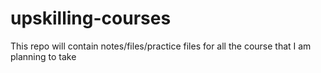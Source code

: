 # upskilling-courses
This repo will contain notes/files/practice files for all the course that I am planning to take
